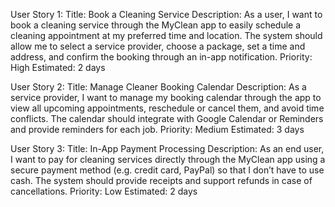 User Story 1:
Title: Book a Cleaning Service
Description: As a user, I want to book a cleaning service through the MyClean app to easily schedule a cleaning appointment at my preferred time and location. The system should allow me to select a service provider, choose a package, set a time and address, and confirm the booking through an in-app notification.
Priority: High
Estimated: 2 days

User Story 2:
Title: Manage Cleaner Booking Calendar
Description: As a service provider, I want to manage my booking calendar through the app to view all upcoming appointments, reschedule or cancel them, and avoid time conflicts. The calendar should integrate with Google Calendar or Reminders and provide reminders for each job.
Priority: Medium
Estimated: 3 days

User Story 3:
Title: In-App Payment Processing
Description: As an end user, I want to pay for cleaning services directly through the MyClean app using a secure payment method (e.g. credit card, PayPal) so that I don’t have to use cash. The system should provide receipts and support refunds in case of cancellations.
Priority: Low
Estimated: 2 days
